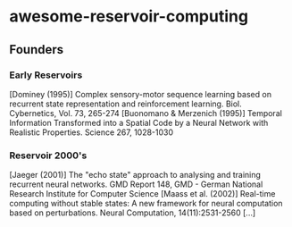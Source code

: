 # awesome-reservoir-computing

## Founders 

### Early Reservoirs
[Dominey (1995)]  Complex sensory-motor sequence learning based on recurrent state representation and reinforcement learning. Biol. Cybernetics, Vol. 73, 265-274 
[Buonomano & Merzenich (1995)] Temporal Information Transformed into a Spatial Code by a Neural Network with Realistic Properties. Science 267, 1028-1030

### Reservoir 2000's
[Jaeger (2001)] The "echo state" approach to analysing and training recurrent neural networks. GMD Report 148, GMD - German National Research Institute for Computer Science 
[Maass et al. (2002)] Real-time computing without stable states: A new framework for neural computation based on perturbations. Neural Computation, 14(11):2531-2560 
[...]

